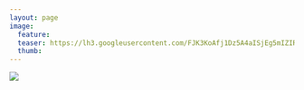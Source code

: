 ```yaml
---
layout: page
image:
  feature:
  teaser: https://lh3.googleusercontent.com/FJK3KoAfj1Dz5A4aISjEg5mIZIRVcXUXIPyY6I8mJmU=w245
  thumb:
---
```


[![](https://lh3.googleusercontent.com/qhhJ4T0r6fnntr6xtdiNbgQRqViyI5xnJ13jtaeEzQ8=w800)](https://lh3.googleusercontent.com/qhhJ4T0r6fnntr6xtdiNbgQRqViyI5xnJ13jtaeEzQ8=s0)
